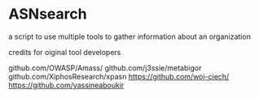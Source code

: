 # ASNsearch
a script to use multiple tools to gather information about an organization


credits for oiginal tool developers

github.com/OWASP/Amass/
github.com/j3ssie/metabigor
github.com/XiphosResearch/xpasn
https://github.com/woj-ciech/
https://github.com/yassineaboukir
